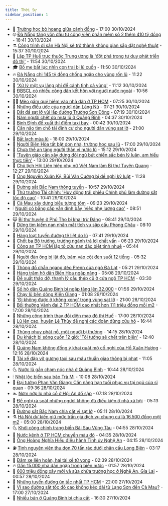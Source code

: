 ```yaml
---
title: Thời Sự
sidebar_position: 1
---
```


<!-- vnexpress-thoi-su:START -->
- 🦒 [Trường học bỏ hoang giữa cánh đồng](https://vnexpress.net/truong-hoc-bo-hoang-giua-canh-dong-4808850.html) - 17:00 30/10/2024
- 🤓 [Đà Nẵng tăng vốn đầu tư công viên phần mềm số 2 thêm 410 tỷ đồng](https://vnexpress.net/da-nang-tang-von-dau-tu-cong-vien-phan-mem-so-2-them-410-ty-dong-4810375.html) - 16:41 30/10/2024
- ⚗️ [Công trình di sản Hà Nội sẽ trở thành không gian sắp đặt nghệ thuật](https://vnexpress.net/cong-trinh-di-san-ha-noi-se-tro-thanh-khong-gian-sap-dat-nghe-thuat-4810388.html) - 15:37 30/10/2024
- 🌊 [Lập TP Huế trực thuộc Trung ương là &#39;đột phá trong tư duy phát triển đô thị&#39;](https://vnexpress.net/lap-tp-hue-truc-thuoc-trung-uong-la-dot-pha-trong-tu-duy-phat-trien-do-thi-4810320.html) - 11:54 30/10/2024
- 🎓 [Bố mẹ bất lực nhìn con trai bị lũ cuốn](https://vnexpress.net/bo-me-bat-luc-nhin-con-trai-bi-lu-cuon-4810333.html) - 11:50 30/10/2024
- 🔥 [Đà Nẵng chi 145 tỷ đồng chống ngập cho vùng rốn lũ](https://vnexpress.net/da-nang-chi-145-ty-dong-chong-ngap-cho-vung-ron-lu-4810362.html) - 11:22 30/10/2024
- 🦏 [&#39;Xử lý một vụ lãng phí để cảnh tỉnh cả vùng&#39;](https://vnexpress.net/xu-ly-mot-vu-lang-phi-de-canh-tinh-ca-vung-4810336.html) - 11:12 30/10/2024
- 👺 [ĐBSCL có nhiều công dân kết hôn với người nước ngoài](https://vnexpress.net/dbscl-co-nhieu-cong-dan-ket-hon-voi-nguoi-nuoc-ngoai-4810335.html) - 10:56 30/10/2024
- 🧑‍🏫 [Mèo gấm quý hiếm vào nhà dân ở TP HCM](https://vnexpress.net/meo-gam-quy-hiem-vao-nha-dan-o-tp-hcm-4810220.html) - 07:25 30/10/2024
- 🚦 [Những điều ước của người dân Làng Nủ](https://vnexpress.net/nhung-dieu-uoc-cua-nguoi-dan-lang-nu-4808483.html) - 07:21 30/10/2024
- 🎉 [Đất đá sạt lở vùi lấp đường Trường Sơn Đông](https://vnexpress.net/dat-da-sat-lo-vui-lap-duong-truong-son-dong-4810211.html) - 07:19 30/10/2024
- 🦒 [Năm người chết do mưa lũ ở Quảng Bình](https://vnexpress.net/nam-nguoi-chet-do-mua-lu-o-quang-binh-4804893.html) - 04:37 30/10/2024
- 🤗 [Bình Định đề xuất thí điểm taxi bay](https://vnexpress.net/binh-dinh-de-xuat-thi-diem-taxi-bay-4809950.html) - 00:42 30/10/2024
- 💼 [Cân não tìm chỗ tái định cư cho người dân vùng sạt lở](https://vnexpress.net/can-nao-tim-cho-tai-dinh-cu-cho-nguoi-dan-vung-sat-lo-4808074.html) - 21:00 29/10/2024
- 🤩 [Bắt lạch mùa lũ](https://vnexpress.net/bat-lach-mua-lu-4809765.html) - 18:00 29/10/2024
- 🤡 [Người Biên Hòa tất bật dọn nhà, trường học sau lũ](https://vnexpress.net/nguoi-bien-hoa-tat-bat-don-nha-truong-hoc-sau-lu-4809905.html) - 17:00 29/10/2024
- 💯 [Chưa thể an táng người thân vì nước lũ](https://vnexpress.net/chua-the-an-tang-nguoi-than-vi-nuoc-lu-4809934.html) - 15:12 29/10/2024
- 👺 [&#39;Tuyên giáo cần xây dựng đội ngũ bút chiến sắc bén lý luận, am hiểu thực tiễn&#39;](https://vnexpress.net/tuyen-giao-can-xay-dung-doi-ngu-but-chien-sac-ben-ly-luan-am-hieu-thuc-tien-4810098.html) - 13:00 29/10/2024
- 🌮 [Chủ tịch Hội Liên hiệp phụ nữ Việt Nam làm Bí thư Tuyên Quang](https://vnexpress.net/chu-tich-hoi-lien-hiep-phu-nu-viet-nam-lam-bi-thu-tuyen-quang-4809926.html) - 12:27 29/10/2024
- 🥸 [Ông Nguyễn Xuân Ký, Bùi Văn Cường bị đề nghị kỷ luật](https://vnexpress.net/ong-nguyen-xuan-ky-bui-van-cuong-bi-de-nghi-ky-luat-4809920.html) - 11:28 29/10/2024
- 🐻 [Đường sắt Bắc Nam thông tuyến](https://vnexpress.net/duong-sat-bac-nam-thong-tuyen-4809909.html) - 10:57 29/10/2024
- 👀 [Thứ trưởng Tài chính: &#39;Huy động trái phiếu Chính phủ làm đường sắt tốc độ cao&#39;](https://vnexpress.net/thu-truong-tai-chinh-huy-dong-trai-phieu-chinh-phu-lam-duong-sat-toc-do-cao-4809869.html) - 10:41 29/10/2024
- 🤔 [Cà Mau xây dựng biểu tượng tôm](https://vnexpress.net/ca-mau-xay-dung-bieu-tuong-tom-4809846.html) - 09:23 29/10/2024
- 🕯 [Người có bằng cấp vẫn dính bẫy &#39;việc nhẹ lương cao&#39;](https://vnexpress.net/nguoi-co-bang-cap-van-dinh-bay-viec-nhe-luong-cao-4809795.html) - 08:51 29/10/2024
- 😺 [Bí thư huyện ở Phú Thọ bị khai trừ Đảng](https://vnexpress.net/bi-thu-huyen-o-phu-tho-bi-khai-tru-dang-4809845.html) - 08:41 29/10/2024
- 🦆 [Dừng tìm kiếm nạn nhân mất tích vụ sập cầu Phong Châu](https://vnexpress.net/dung-tim-kiem-nan-nhan-mat-tich-vu-sap-cau-phong-chau-4809783.html) - 08:10 29/10/2024
- 🧰 [Hàng loạt tuyến đường tê liệt do lũ](https://vnexpress.net/hang-loat-tuyen-duong-te-liet-do-lu-4809710.html) - 07:41 29/10/2024
- 🦍 [Chốt ba Bộ trưởng, trưởng ngành trả lời chất vấn](https://vnexpress.net/chot-ba-bo-truong-truong-nganh-tra-loi-chat-van-4809762.html) - 06:23 29/10/2024
- 🧰 [Công an TP HCM lập tổ cứu nạn đặc biệt tinh nhuệ](https://vnexpress.net/cong-an-tp-hcm-lap-to-cuu-nan-dac-biet-tinh-nhue-4809743.html) - 05:44 29/10/2024
- 💃 [Người đàn ông bị lật đò, bám vào cột đèn suốt 12 tiếng](https://vnexpress.net/nguoi-dan-ong-bi-lat-do-bam-vao-cot-den-suot-12-tieng-4809738.html) - 05:32 29/10/2024
- 🧰 [Thông đổ chắn ngang đèo Prenn cửa ngõ Đà Lạt](https://vnexpress.net/deo-prenn-da-lat-4809741.html) - 05:21 29/10/2024
- 🚀 [Hàng trăm hộ dân Biên Hòa ngập nặng](https://vnexpress.net/hang-tram-ho-dan-bien-hoa-ngap-nang-4809711.html) - 05:08 29/10/2024
- 🎊 [Đề xuất tháo dỡ, thanh lý cầu thép cũ ở cửa ngõ TP HCM](https://vnexpress.net/de-xuat-thao-do-thanh-ly-cau-thep-cu-o-cua-ngo-tp-hcm-4809655.html) - 03:30 29/10/2024
- 🤭 [Số hộ dân Quảng Bình bị ngập tăng lên 32.000](https://vnexpress.net/so-ho-dan-quang-binh-bi-ngap-tang-len-32-000-4809584.html) - 01:56 29/10/2024
- 🤗 [Chạy lũ bên dòng Kiến Giang](https://vnexpress.net/chay-lu-ben-dong-kien-giang-4809550.html) - 01:08 29/10/2024
- 🌈 [&#39;Đi không được ở không xong&#39; trong vùng sạt lở](https://vnexpress.net/di-khong-duoc-o-khong-xong-trong-vung-sat-lo-4806737.html) - 21:00 28/10/2024
- 🦣 [Bồi thường Vành đai 2 TP HCM cao nhất hơn 111 triệu đồng mỗi m2](https://vnexpress.net/boi-thuong-vanh-dai-2-tp-hcm-cao-nhat-hon-111-trieu-dong-moi-m2-4809486.html) - 17:00 28/10/2024
- 🎡 [Những công trình thay đổi diện mạo đô thị Huế](https://vnexpress.net/nhung-cong-trinh-thay-doi-dien-mao-do-thi-hue-4805433.html) - 17:00 28/10/2024
- 🦏 [Lũ lên cao, huyện Lệ Thủy đề nghị các đoàn dừng cứu hộ](https://vnexpress.net/lu-len-cao-huyen-le-thuy-de-nghi-cac-doan-dung-cuu-ho-4809516.html) - 16:44 28/10/2024
- 🎊 [Thùng phuy phát nổ, một người bị thương](https://vnexpress.net/thung-phuy-phat-no-mot-nguoi-bi-thuong-4809501.html) - 14:15 28/10/2024
- 🫶 [Du khách bị sóng cuốn 12 giờ: &#39;Tôi tưởng sẽ chết trên biển&#39;](https://vnexpress.net/du-khach-bi-song-cuon-12-gio-toi-tuong-se-chet-tren-bien-4809365.html) - 12:40 28/10/2024
- 🤔 [Quảng Nam không đồng ý khai quật mộ cổ nghi của Hồ Xuân Hương](https://vnexpress.net/quang-nam-khong-dong-y-khai-quat-mo-co-nghi-cua-ho-xuan-huong-4809417.html) - 12:16 28/10/2024
- 🤠 [Tài xế đập vỡ gương taxi sau mâu thuẫn giao thông bị phạt](https://vnexpress.net/tai-xe-dap-vo-guong-taxi-sau-mau-thuan-giao-thong-bi-phat-4809460.html) - 11:05 28/10/2024
- 🌜 [Nước lũ gần chạm nóc nhà ở Quảng Bình](https://vnexpress.net/nuoc-lu-gan-cham-noc-nha-o-quang-binh-4809380.html) - 10:44 28/10/2024
- 🕯 [Nhặt lộc biển sau bão Trà Mi](https://vnexpress.net/nhat-loc-bien-sau-bao-tra-mi-4809427.html) - 10:08 28/10/2024
- 🤔 [Đại tướng Phan Văn Giang: Cần nâng hạn tuổi phục vụ tại ngũ của sĩ quan](https://vnexpress.net/dai-tuong-phan-van-giang-can-nang-han-tuoi-phuc-vu-tai-ngu-cua-si-quan-4809336.html) - 09:36 28/10/2024
- 🏊 [Nơm nớp lo nhà cổ ở Hội An đổ sập](https://vnexpress.net/nom-nop-lo-nha-co-o-hoi-an-do-sap-4808855.html) - 07:18 28/10/2024
- 🌮 [Đề nghị rà soát những người không đủ điều kiện ở nhà xã hội](https://vnexpress.net/de-nghi-ra-soat-nhung-nguoi-khong-du-dieu-kien-o-nha-xa-hoi-4809203.html) - 05:13 28/10/2024
- 🫣 [Đường sắt Bắc Nam chia cắt vì sạt lở](https://vnexpress.net/duong-sat-bac-nam-chia-cat-vi-sat-lo-4809278.html) - 05:11 28/10/2024
- ⚗️ [Hà Nội dự kiến giữ mức trần giá dịch vụ chung cư là 16.500 đồng một m2](https://vnexpress.net/ha-noi-du-kien-giu-muc-tran-gia-dich-vu-chung-cu-la-16-500-dong-mot-m2-4809175.html) - 05:00 28/10/2024
- 🌜 [Khởi công chỉnh trang biển Bãi Sau Vũng Tàu](https://vnexpress.net/chinh-trang-bien-bai-sau-vung-tau-4809269.html) - 04:55 28/10/2024
- 🌁 [Nước kênh ở TP HCM chuyển màu đỏ](https://vnexpress.net/nuoc-kenh-o-tp-hcm-chuyen-mau-do-4809017.html) - 04:35 28/10/2024
- 🐲 [Ông Hoàng Nghĩa Hiếu điều hành Tỉnh ủy Nghệ An](https://vnexpress.net/ong-hoang-nghia-hieu-dieu-hanh-tinh-uy-nghe-an-4809235.html) - 04:15 28/10/2024
- ⛽️ [Tình nguyện viên thu dọn 70 tấn rác dưới chân cầu Long Biên](https://vnexpress.net/tinh-nguyen-vien-thu-don-70-tan-rac-duoi-chan-cau-long-bien-4809045.html) - 03:17 28/10/2024
- 🗽 [Đâm xe liên hoàn, hai tài xế tử vong](https://vnexpress.net/dam-xe-lien-hoan-hai-tai-xe-tu-vong-4809171.html) - 02:39 28/10/2024
- 🔥 [Gần 15.000 nhà dân ngập trong biển nước](https://vnexpress.net/gan-15-000-nha-dan-ngap-trong-bien-nuoc-4809117.html) - 01:57 28/10/2024
- 💯 [600 triệu đồng xây mới và sửa chữa trường học ở Nghệ An, Gia Lai](https://vnexpress.net/600-trieu-dong-xay-moi-va-sua-chua-truong-hoc-o-nghe-an-gia-lai-4808605.html) - 00:57 28/10/2024
- 🦆 [Những tuyến đường ùn tắc nhất TP HCM](https://vnexpress.net/nhung-tuyen-duong-un-tac-nhat-tp-hcm-4809036.html) - 22:00 27/10/2024
- 🫣 [Vì sao đường sắt tốc độ cao không kéo dài từ Lạng Sơn đến Cà Mau?](https://vnexpress.net/vi-sao-duong-sat-toc-do-cao-khong-keo-dai-tu-lang-son-den-ca-mau-4808246.html) - 17:00 27/10/2024
- 🤡 [Nhiều bản ở Quảng Bình bị chia cắt](https://vnexpress.net/nhieu-ban-o-quang-binh-bi-chia-cat-4809081.html) - 16:30 27/10/2024<!-- vnexpress-thoi-su:END -->